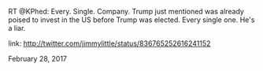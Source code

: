 RT @KPhed: Every. Single. Company. Trump just mentioned was already poised to invest in the US before Trump was elected. Every single one. He's a liar. 

link: http://twitter.com/jimmylittle/status/836765252616241152 

February 28, 2017